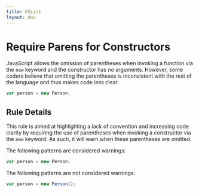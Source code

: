 ```yaml
---
title: ESLint
layout: doc
---
```

<!-- Note: No pull requests accepted for this file. See README.md in the root directory for details. -->
# Require Parens for Constructors

JavaScript allows the omission of parentheses when invoking a function via the `new` keyword and the constructor has no arguments. However, some coders believe that omitting the parentheses is inconsistent with the rest of the language and thus makes code less clear.

```js
var person = new Person;
```

## Rule Details

This rule is aimed at highlighting a lack of convention and increasing code clarity by requiring the use of parentheses when invoking a constructor via the `new` keyword. As such, it will warn when these parentheses are omitted.

The following patterns are considered warnings:

```js
var person = new Person;
```

The following patterns are not considered warnings:

```js
var person = new Person();
```

